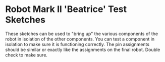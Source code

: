# Robot Mark II 'Beatrice' Test Sketches

These sketches can be used to "bring up" the various components of the robot
in isolation of the other components. You can test a component in isolation
to make sure it is functioning correctly. The pin assignments should be similar
or exactly like the assignments on the final robot. Double check to make sure.
